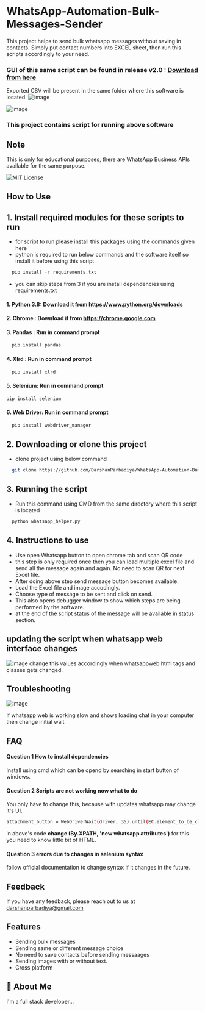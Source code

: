 # WhatsApp-Automation-Bulk-Messages-Sender

This project helps to send bulk whatsapp messages without saving in contacts. Simply put contact numbers into EXCEL sheet, then run this scripts accordingly to your need.

### GUI of this same script can be found in release v2.0 : [Download from here](https://github.com/DarshanParbadiya/WhatsApp-Automation-Bulk-Messages-Images-Sender/releases/tag/v1.4)

Exported CSV will be present in the same folder where this software is located.
![image](https://github.com/DarshanParbadiya/WhatsApp-Automation-Bulk-Messages-Images-Sender/assets/65885245/8441035d-e0ad-4566-bf89-e81490e6b406)

![image](https://github.com/DarshanParbadiya/WhatsApp-Automation-Bulk-Messages-Images-Sender/assets/65885245/049e730a-010c-4429-a73e-72e2102c2db8)


### This project contains script for running above software

## Note

This is only for educational purposes, there are WhatsApp Business APIs available for the same purpose.

[![MIT License](https://img.shields.io/badge/License-MIT-green.svg)](https://choosealicense.com/licenses/mit/)

## How to Use

## 1. Install required modules for these scripts to run

- for script to run please install this packages using the commands given here
- python is required to run below commands and the software itself so install it before using this script

```bash
  pip install -r requirements.txt
```
- you can skip steps from 3 if you are install dependencies using requirements.txt

#### 1. Python 3.8: Download it from https://www.python.org/downloads

#### 2. Chrome : Download it from https://chrome.google.com

#### 3. Pandas : Run in command prompt

```bash
  pip install pandas
```

#### 4. Xlrd : Run in command prompt

```bash
  pip install xlrd
```

#### 5. Selenium: Run in command prompt

```bash
pip install selenium
```

#### 6. Web Driver: Run in command prompt

```bash
  pip install webdriver_manager
```

## 2. Downloading or clone this project

- clone project using below command

```bash
  git clone https://github.com/DarshanParbadiya/WhatsApp-Automation-Bulk-Messages-Sender.git
```

## 3. Running the script

- Run this command using CMD from the same directory where this script is located

```bash
  python whatsapp_helper.py
```
## 4. Instructions to use 
- Use open Whatsapp button to open chrome tab and scan QR code
- this step is only required once then you can load multiple excel file and send all the message again and again. No need to scan QR for next Excel file.
- After doing above step send message button becomes available.
- Load the Excel file and image accodingly.
- Choose type of message to be sent and click on send.
- This also opens debugger window to show which steps are being performed by the software. 
- at the end of the script status of the message will be available in status section.

## updating the script when whatsapp web interface changes
  ![image](https://github.com/DarshanParbadiya/WhatsApp-Automation-Bulk-Messages-Images-Sender/assets/65885245/1826efad-719a-4fd7-ba22-b7f757a79ca7)
change this values accordingly when whatsappweb html tags and classes gets changed.

## Troubleshooting  
 ![image](https://github.com/DarshanParbadiya/WhatsApp-Automation-Bulk-Messages-Images-Sender/assets/65885245/447d3907-3c6e-4de3-b086-64b33f20c580)

If whatsapp web is working slow and shows loading chat in your computer then change initial wait 

## FAQ

#### Question 1 How to install dependencies

Install using cmd which can be opend by searching in start button of windows.

#### Question 2 Scripts are not working now what to do

You only have to change this, because with updates whatsapp may change it's UI.

```bash
attachment_button = WebDriverWait(driver, 35).until(EC.element_to_be_clickable((By.XPATH, "//span[@data-testid='clip']")))
```

in above's code **change (By.XPATH, 'new whatsapp attributes')**
for this you need to know little bit of HTML.  

#### Question 3 errors due to changes in selenium syntax

follow official documentation to change syntax if it changes in the future.

## Feedback

If you have any feedback, please reach out to us at darshanparbadiya@gmail.com

## Features

- Sending bulk messages
- Sending same or different message choice
- No need to save contacts before sending messaages
- Sending images with or without text.
- Cross platform

## 🚀 About Me

I'm a full stack developer...
